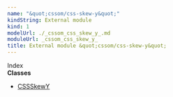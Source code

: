 ```yaml
---
name: "&quot;cssom/css-skew-y&quot;"
kindString: External module
kind: 1
modelUrl: ./_cssom_css_skew_y_.md
moduleUrl: _cssom_css_skew_y_
title: External module &quot;cssom/css-skew-y&quot;
---
```








<section >
<div class="lead pb-2">Index</div>
<section class="tsd-panel tsd-index-panel">
<div class="tsd-index-content">
<section class="tsd-index-section ">
<strong>Classes</strong>
<ul>
<li class="tsd-kind-class tsd-parent-kind-external-module"><a href="../_cssom_css_skew_y_.cssskewy/" class="tsd-kind-icon">CSSSkewY</a></li>
</ul>
</section>
</div>
</section>
</section>
